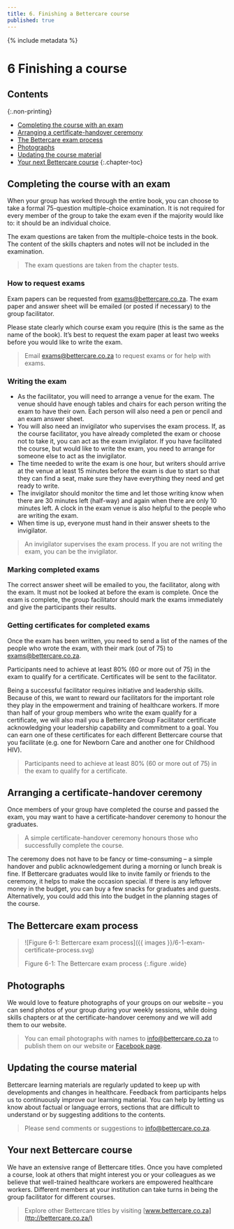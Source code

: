 ```yaml
---
title: 6. Finishing a Bettercare course
published: true
---
```


{% include metadata %}

# **6** Finishing a course

## Contents
{:.non-printing}

*   [Completing the course with an exam](#completing-the-course-with-an-exam)
*   [Arranging a certificate-handover ceremony](#arranging-a-certificate-handover-ceremony)
*   [The Bettercare exam process](#the-bettercare-exam-process)
*   [Photographs](#photographs)
*   [Updating the course material](#updating-the-course-material)
*   [Your next Bettercare course](#your-next-bettercare-course)
{:.chapter-toc}

## Completing the course with an exam

When your group has worked through the entire book, you can choose to take a formal 75-question multiple-choice examination. It is not required for every member of the group to take the exam even if the majority would like to: it should be an individual choice.

The exam questions are taken from the multiple-choice tests in the book. The content of the skills chapters and notes will not be included in the examination.

> The exam questions are taken from the chapter tests. 

### How to request exams

Exam papers can be requested from <exams@bettercare.co.za>. The exam paper and answer sheet will be emailed (or posted if necessary) to the group facilitator. 

Please state clearly which course exam you require (this is the same as the name of the book). It’s best to request the exam paper at least two weeks before you would like to write the exam.

> Email <exams@bettercare.co.za> to request exams or for help with exams.

### Writing the exam

* As the facilitator, you will need to arrange a venue for the exam. The venue should have enough tables and chairs for each person writing the exam to have their own. Each person will also need a pen or pencil and an exam answer sheet.
* You will also need an invigilator who supervises the exam process. If, as the course facilitator, you have already completed the exam or choose not to take it, you can act as the exam invigilator. If you have facilitated the course, but would like to write the exam, you need to arrange for someone else to act as the invigilator. 
* The time needed to write the exam is one hour, but writers should arrive at the venue at least 15 minutes before the exam is due to start so that they can find a seat, make sure they have everything they need and get ready to write.
* The invigilator should monitor the time and let those writing know when there are 30 minutes left (half-way) and again when there are only 10 minutes left. A clock in the exam venue is also helpful to the people who are writing the exam.
* When time is up, everyone must hand in their answer sheets to the invigilator.

> An invigilator supervises the exam process. If you are not writing the exam, you can be the invigilator.

### Marking completed exams

The correct answer sheet will be emailed to you, the facilitator, along with the exam. It must not be looked at before the exam is complete. Once the exam is complete, the group facilitator should mark the exams immediately and give the participants their results. 

### Getting certificates for completed exams

Once the exam has been written, you need to send a list of the names of the people who wrote the exam, with their mark (out of 75) to <exams@bettercare.co.za>. 

Participants need to achieve at least 80% (60 or more out of 75) in the exam to qualify for a certificate. Certificates will be sent to the facilitator. 

Being a successful facilitator requires initiative and leadership skills. Because of this, we want to reward our facilitators for the important role they play in the empowerment and training of healthcare workers. If more than half of your group members who write the exam qualify for a certificate, we will also mail you a Bettercare Group Facilitator certificate acknowledging your leadership capability and commitment to a goal. You can earn one of these certificates for each different Bettercare course that you facilitate (e.g. one for Newborn Care and another one for Childhood HIV).

> Participants need to achieve at least 80% (60 or more out of 75) in the exam to qualify for a certificate.

## Arranging a certificate-handover ceremony

Once members of your group have completed the course and passed the exam, you may want to have a certificate-handover ceremony to honour the graduates. 

> A simple certificate-handover ceremony honours those who successfully complete the course.

The ceremony does not have to be fancy or time-consuming – a simple handover and public acknowledgement during a morning or lunch break is fine. If Bettercare graduates would like to invite family or friends to the ceremony, it helps to make the occasion special. If there is any leftover money in the budget, you can buy a few snacks for graduates and guests. Alternatively, you could add this into the budget in the planning stages of the course.

## The Bettercare exam process

> ![Figure 6-1: Bettercare exam process]({{ images }}/6-1-exam-certificate-process.svg)
>
> Figure 6-1: The Bettercare exam process
{:.figure .wide}

## Photographs

We would love to feature photographs of your groups on our website – you can send photos of your group during your weekly sessions, while doing skills chapters or at the certificate-handover ceremony and we will add them to our website. 

> You can email photographs with names to <info@bettercare.co.za> to publish them on our website or [Facebook page](https://facebook.com/forbettercare). 

## Updating the course material

Bettercare learning materials are regularly updated to keep up with developments and changes in healthcare. Feedback from participants helps us to continuously improve our learning material. You can help by letting us know about factual or language errors, sections that are difficult to understand or by suggesting additions to the contents. 

> Please send comments or suggestions to <info@bettercare.co.za>.

## Your next Bettercare course

We have an extensive range of Bettercare titles. Once you have completed a course, look at others that might interest you or your colleagues as we believe that well-trained healthcare workers are empowered healthcare workers. Different members at your institution can take turns in being the group facilitator for different courses.

> Explore other Bettercare titles by visiting [www.bettercare.co.za](ttp://bettercare.co.za/)